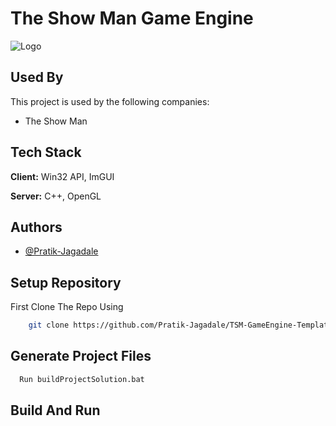 
# The Show Man Game Engine




![Logo](https://github.com/Pratik-Jagadale/TheShowMan/blob/main/Assets/Logo/Logo.png)


## Used By

This project is used by the following companies:

- The Show Man


## Tech Stack

**Client:** Win32 API, ImGUI

**Server:** C++, OpenGL


## Authors

- [@Pratik-Jagadale](https://github.com/Pratik-Jagadale)


## Setup Repository

First Clone The Repo Using 

```bash
    git clone https://github.com/Pratik-Jagadale/TSM-GameEngine-Template.git
```

## Generate Project Files

```bash
  Run buildProjectSolution.bat
```

## Build And Run
  Open Solution File In Visual Studio.
  Build Solution and Run.
    
## Screenshots

![App Screenshot](https://github.com/Pratik-Jagadale/TheShowMan/blob/main/Assets/ScreenShots/Screenshot_Utpati.png)
![App Screenshot](https://github.com/Pratik-Jagadale/TheShowMan/blob/main/Assets/ScreenShots/Screenshot_VoxelEngine.png)

